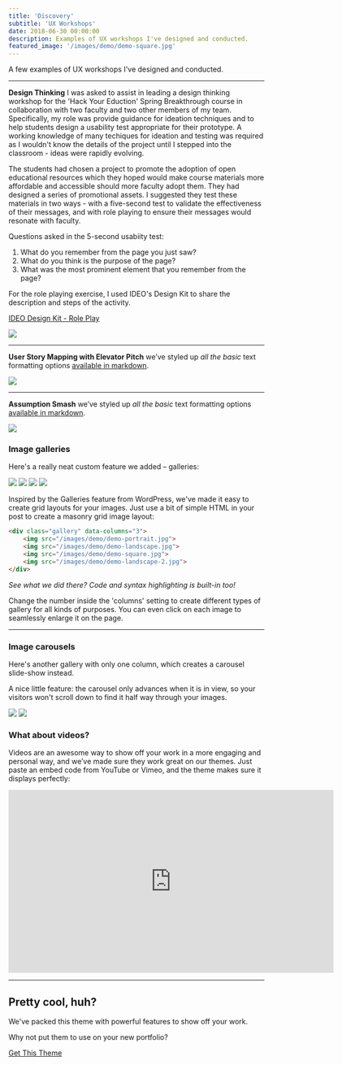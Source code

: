 ```yaml
---
title: 'Discovery'
subtitle: 'UX Workshops'
date: 2018-06-30 00:00:00
description: Examples of UX workshops I've designed and conducted.
featured_image: '/images/demo/demo-square.jpg'
---
```



A few examples of UX workshops I've designed and conducted.

---

**Design Thinking**
I was asked to assist in leading a design thinking workshop for the 'Hack Your Eduction' Spring Breakthrough course in collaboration with two faculty and two other members of my team. Specifically, my role was provide guidance for ideation techniques and to help students design a usability test appropriate for their prototype.  A working knowledge of many techiques for ideation and testing was required as I wouldn't know the details of the project until I stepped into the classroom - ideas were rapidly evolving.

The students had chosen a project to promote the adoption of open educational resources which they hoped would make course materials more affordable and accessible should more faculty adopt them.  They had designed a series of promotional assets.  I suggested they test these materials in two ways - with a five-second test to validate the effectiveness of their messages, and with role playing to ensure their messages would resonate with faculty.

Questions asked in the 5-second usabiity test:

1. What do you remember from the page you just saw?
2. What do you think is the purpose of the page?
3. What was the most prominent element that you remember from the page?

For the role playing exercise, I used IDEO's Design Kit to share the description and steps of the activity.

[IDEO Design Kit - Role Play](https://designkit.org/methods/36)

![](/images/discovery/)

---

**User Story Mapping with Elevator Pitch** we’ve styled up *all the basic* text formatting options [available in markdown](https://github.com/adam-p/markdown-here/wiki/Markdown-Cheatsheet).

![](/images/demo/demo-landscape.jpg)

---

**Assumption Smash** we’ve styled up *all the basic* text formatting options [available in markdown](https://github.com/adam-p/markdown-here/wiki/Markdown-Cheatsheet).

![](/images/demo/demo-landscape.jpg)


### Image galleries

Here's a really neat custom feature we added – galleries:

<div class="gallery" data-columns="3">
	<img src="/images/demo/demo-portrait.jpg">
	<img src="/images/demo/demo-landscape.jpg">
	<img src="/images/demo/demo-square.jpg">
	<img src="/images/demo/demo-landscape-2.jpg">
</div>

Inspired by the Galleries feature from WordPress, we've made it easy to create grid layouts for your images. Just use a bit of simple HTML in your post to create a masonry grid image layout:

```html
<div class="gallery" data-columns="3">
    <img src="/images/demo/demo-portrait.jpg">
    <img src="/images/demo/demo-landscape.jpg">
    <img src="/images/demo/demo-square.jpg">
    <img src="/images/demo/demo-landscape-2.jpg">
</div>
```

*See what we did there? Code and syntax highlighting is built-in too!*

Change the number inside the 'columns' setting to create different types of gallery for all kinds of purposes. You can even click on each image to seamlessly enlarge it on the page.

---

### Image carousels

Here's another gallery with only one column, which creates a carousel slide-show instead.

A nice little feature: the carousel only advances when it is in view, so your visitors won't scroll down to find it half way through your images.

<div class="gallery" data-columns="1">
	<img src="/images/demo/demo-landscape.jpg">
	<img src="/images/demo/demo-landscape-2.jpg">
</div>

### What about videos?

Videos are an awesome way to show off your work in a more engaging and personal way, and we’ve made sure they work great on our themes. Just paste an embed code from YouTube or Vimeo, and the theme makes sure it displays perfectly:

<iframe src="https://player.vimeo.com/video/148003889" width="640" height="360" frameborder="0" allowfullscreen></iframe>

---

## Pretty cool, huh?

We've packed this theme with powerful features to show off your work.

Why not put them to use on your new portfolio?

<a href="https://jekyllthemes.io/theme/duet-portfolio-jekyll-theme" class="button button--large">Get This Theme</a>
